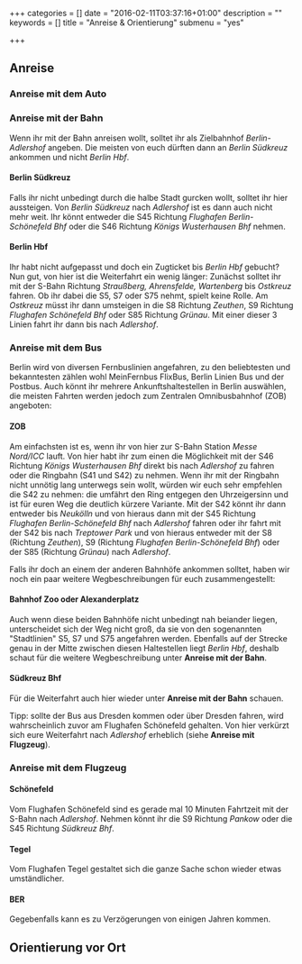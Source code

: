 +++
categories = []
date = "2016-02-11T03:37:16+01:00"
description = ""
keywords = []
title = "Anreise & Orientierung"
submenu = "yes"

+++

## Anreise


### Anreise mit dem Auto

### Anreise mit der Bahn
Wenn ihr mit der Bahn anreisen wollt, solltet ihr als Zielbahnhof *Berlin-Adlershof* angeben. Die meisten von euch dürften dann an *Berlin Südkreuz* ankommen und nicht *Berlin Hbf*.

#### Berlin Südkreuz
Falls ihr nicht unbedingt durch die halbe Stadt gurcken wollt, solltet ihr hier aussteigen. Von *Berlin Südkreuz* nach *Adlershof* ist es dann auch nicht mehr weit. Ihr könnt entweder die S45 Richtung *Flughafen Berlin-Schönefeld Bhf* oder die S46 Richtung *Königs Wusterhausen Bhf* nehmen.

#### Berlin Hbf
Ihr habt nicht aufgepasst und doch ein Zugticket bis *Berlin Hbf* gebucht? Nun gut, von hier ist die Weiterfahrt ein wenig länger: Zunächst solltet ihr mit der S-Bahn Richtung *Straußberg, Ahrensfelde, Wartenberg* bis *Ostkreuz* fahren. Ob ihr dabei die S5, S7 oder S75 nehmt, spielt keine Rolle. Am *Ostkreuz* müsst ihr dann umsteigen in die S8 Richtung *Zeuthen*, S9 Richtung *Flughafen Schönefeld Bhf* oder S85 Richtung *Grünau*. Mit einer dieser 3 Linien fahrt ihr dann bis nach *Adlershof*.

### Anreise mit dem Bus
Berlin wird von diversen Fernbuslinien angefahren, zu den beliebtesten und bekanntesten zählen wohl MeinFernbus FlixBus, Berlin Linien Bus und der Postbus. Auch könnt ihr mehrere Ankunftshaltestellen in Berlin auswählen, die meisten Fahrten werden jedoch zum Zentralen Omnibusbahnhof (ZOB) angeboten:

#### ZOB
Am einfachsten ist es, wenn ihr von hier zur S-Bahn Station *Messe Nord/ICC* lauft. Von hier habt ihr zum einen die Möglichkeit mit der S46 Richtung *Königs Wusterhausen Bhf* direkt bis nach *Adlershof* zu fahren oder die Ringbahn (S41 und S42) zu nehmen. Wenn ihr mit der Ringbahn nicht unnötig lang unterwegs sein wollt, würden wir euch sehr empfehlen die S42 zu nehmen: die umfährt den Ring entgegen den Uhrzeigersinn und ist für euren Weg die deutlich kürzere Variante. Mit der S42 könnt ihr dann entweder bis *Neukölln* und von hieraus dann mit der S45 Richtung *Flughafen Berlin-Schönefeld Bhf* nach *Adlershof* fahren oder ihr fahrt mit der S42 bis nach *Treptower Park* und von hieraus entweder mit der S8 (Richtung *Zeuthen*), S9 (Richtung *Flughafen Berlin-Schönefeld Bhf*) oder der S85 (Richtung *Grünau*) nach *Adlershof*. 

Falls ihr doch an einem der anderen Bahnhöfe ankommen solltet, haben wir noch ein paar weitere Wegbeschreibungen für euch zusammengestellt:

#### Bahnhof Zoo oder Alexanderplatz
Auch wenn diese beiden Bahnhöfe nicht unbedingt nah beiander liegen, unterscheidet sich der Weg nicht groß, da sie von den sogenannten "Stadtlinien" S5, S7 und S75 angefahren werden. Ebenfalls auf der Strecke genau in der Mitte zwischen diesen Haltestellen liegt *Berlin Hbf*, deshalb schaut für die weitere Wegbeschreibung unter **Anreise mit der Bahn**.

#### Südkreuz Bhf
Für die Weiterfahrt auch hier wieder unter **Anreise mit der Bahn** schauen.

Tipp: sollte der Bus aus Dresden kommen oder über Dresden fahren, wird wahrscheinlich zuvor am Flughafen Schönefeld gehalten. Von hier verkürzt sich eure Weiterfahrt nach *Adlershof* erheblich (siehe **Anreise mit Flugzeug**). 

### Anreise mit dem Flugzeug
#### Schönefeld
Vom Flughafen Schönefeld sind es gerade mal 10 Minuten Fahrtzeit mit der S-Bahn nach *Adlershof*. Nehmen könnt ihr die S9 Richtung *Pankow* oder die S45 Richtung *Südkreuz Bhf*.

#### Tegel
Vom Flughafen Tegel gestaltet sich die ganze Sache schon wieder etwas umständlicher.

#### BER
Gegebenfalls kann es zu Verzögerungen von einigen Jahren kommen.

## Orientierung vor Ort
